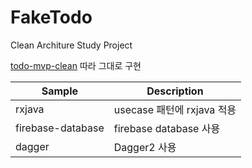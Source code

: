 
# FakeTodo
Clean Architure Study Project

[todo-mvp-clean](https://github.com/googlesamples/android-architecture/tree/todo-mvp-clean) 따라 그대로 구현

|Sample|Description|
|---|---|
|rxjava|usecase 패턴에 rxjava 적용|
|firebase-database|firebase database 사용|
|dagger|Dagger2 사용|